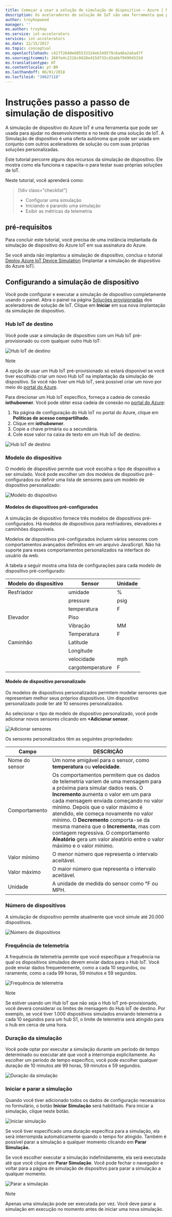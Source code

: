 ```yaml
---
title: Começar a usar a solução de simulação de dispositivo – Azure | Microsoft Docs
description: Os aceleradores de solução de IoT são uma ferramenta que pode ser usada para ajudar no desenvolvimento e no teste de uma solução de IoT. O serviço de simulação é uma oferta autônoma que pode ser usada em conjunto com outros aceleradores de solução ou com suas próprias soluções personalizadas.
author: troyhopwood
manager: ''
ms.author: troyhop
ms.service: iot-accelerators
services: iot-accelerators
ms.date: 12/15/2017
ms.topic: conceptual
ms.openlocfilehash: c427f2640e605533324eb349579c6a40a2a6a47f
ms.sourcegitcommit: 266fe4c2216c0420e415d733cd3abbf94994533d
ms.translationtype: HT
ms.contentlocale: pt-BR
ms.lasthandoff: 06/01/2018
ms.locfileid: "34627118"
---
```

# <a name="device-simulation-walkthrough"></a>Instruções passo a passo de simulação de dispositivo

A simulação de dispositivo do Azure IoT é uma ferramenta que pode ser usada para ajudar no desenvolvimento e no teste de uma solução de IoT. A Simulação de dispositivo é uma oferta autônoma que pode ser usada em conjunto com outros aceleradores de solução ou com suas próprias soluções personalizadas.

Este tutorial percorre alguns dos recursos da simulação de dispositivo. Ele mostra como ela funciona e capacita-o para testar suas próprias soluções de IoT.

Neste tutorial, você aprenderá como:

>[!div class="checklist"]
> * Configurar uma simulação
> * Iniciando e parando uma simulação
> * Exibir as métricas da telemetria

## <a name="prerequisites"></a>pré-requisitos

Para concluir este tutorial, você precisa de uma instância implantada da simulação de dispositivo do Azure IoT em sua assinatura do Azure.

Se você ainda não implantou a simulação de dispositivo, conclua o tutorial [Deploy Azure IoT Device Simulation](iot-accelerators-device-simulation-deploy.md) (Implantar a simulação de dispositivo do Azure IoT).

## <a name="configuring-device-simulation"></a>Configurando a simulação de dispositivo

Você pode configurar e executar a simulação de dispositivo completamente usando o painel. Abra o painel na página [Soluções provisionadas](https://www.azureiotsolutions.com/) dos aceleradores de solução de IoT. Clique em **Iniciar** em sua nova implantação da simulação de dispositivo.

### <a name="target-iot-hub"></a>Hub IoT de destino

Você pode usar a simulação de dispositivo com um Hub IoT pré-provisionado ou com qualquer outro Hub IoT:

![Hub IoT de destino](./media/iot-accelerators-device-simulation-explore/targethub.png)

> [!NOTE]
> A opção de usar um Hub IoT pré-provisionado só estará disponível se você tiver escolhido criar um novo Hub IoT na implantação da simulação de dispositivo. Se você não tiver um Hub IoT, será possível criar um novo por meio do [portal do Azure](https://portal.azure.com).

Para direcionar um Hub IoT específico, forneça a cadeia de conexão **iothubowner**. Você pode obter essa cadeia de conexão no [portal do Azure](https://portal.azure.com):

1. Na página de configuração do Hub IoT no portal do Azure, clique em **Políticas de acesso compartilhado**.
1. Clique em **iothubowner**.
1. Copie a chave primária ou a secundária.
1. Cole esse valor na caixa de texto em um Hub IoT de destino.

![Hub IoT de destino](./media/iot-accelerators-device-simulation-explore/connectionstring.png)

### <a name="device-model"></a>Modelo do dispositivo

O modelo de dispositivo permite que você escolha o tipo de dispositivo a ser simulado. Você pode escolher um dos modelos de dispositivo pré-configurados ou definir uma lista de sensores para um modelo de dispositivo personalizado:

![Modelo do dispositivo](./media/iot-accelerators-device-simulation-explore/devicemodel.png)

#### <a name="pre-configured-device-models"></a>Modelos de dispositivos pré-configurados

A simulação de dispositivo fornece três modelos de dispositivos pré-configurados. Há modelos de dispositivos para resfriadores, elevadores e caminhões disponíveis.

Modelos de dispositivos pré-configurados incluem vários sensores com comportamentos avançados definidos em um arquivo JavaScript. Não há suporte para esses comportamentos personalizados na interface do usuário da web. 

A tabela a seguir mostra uma lista de configurações para cada modelo de dispositivo pré-configurado:

| Modelo do dispositivo | Sensor | Unidade | 
| -------------| ------ | -----| 
| Resfriador | umidade | % |
| | pressure | psig | 
| | temperatura | F | 
| Elevador | Piso | 
| | Vibração | MM | 
| | Temperatura | F | 
| Caminhão | Latitude | |
| | Longitude | | 
| | velocidade | mph | 
| | cargotemperature | F | 

#### <a name="custom-device-model"></a>Modelo de dispositivo personalizado

Os modelos de dispositivos personalizados permitem modelar sensores que representam melhor seus próprios dispositivos. Um dispositivo personalizado pode ter até 10 sensores personalizados.

Ao selecionar o tipo de modelo de dispositivo personalizado, você pode adicionar novos sensores clicando em **+Adicionar sensor**.

![Adicionar sensores](./media/iot-accelerators-device-simulation-explore/customsensors.png)

Os sensores personalizados têm as seguintes propriedades:

| Campo | DESCRIÇÃO |
| ----- | ----------- |
| Nome do sensor | Um nome amigável para o sensor, como **temperatura** ou **velocidade**. |
| Comportamento | Os comportamentos permitem que os dados de telemetria variem de uma mensagem para a próxima para simular dados reais. O **Incremento** aumenta o valor em um para cada mensagem enviada começando no valor mínimo. Depois que o valor máximo é atendido, ele começa novamente no valor mínimo. O **Decremento** comporta-se da mesma maneira que o **Incremento**, mas com contagem regressiva. O comportamento **Aleatório** gera um valor aleatório entre o valor máximo e o valor mínimo. |
| Valor mínimo | O menor número que representa o intervalo aceitável. |
| Valor máximo | O maior número que representa o intervalo aceitável. |
| Unidade | A unidade de medida do sensor como °F ou MPH. |

### <a name="number-of-devices"></a>Número de dispositivos

A simulação de dispositivo permite atualmente que você simule até 20.000 dispositivos.

![Número de dispositivos](./media/iot-accelerators-device-simulation-explore/numberofdevices.png)

### <a name="telemetry-frequency"></a>Frequência de telemetria

A frequência de telemetria permite que você especifique a frequência na qual os dispositivos simulados devem enviar dados para o Hub IoT. Você pode enviar dados frequentemente, como a cada 10 segundos, ou raramente, como a cada 99 horas, 59 minutos e 59 segundos.

![Frequência de telemetria](./media/iot-accelerators-device-simulation-explore/frequency.png)

> [!NOTE]
> Se estiver usando um Hub IoT que não seja o Hub IoT pré-provisionado, você deverá considerar os limites de mensagem do Hub IoT de destino. Por exemplo, se você tiver 1.000 dispositivos simulados enviando telemetria a cada 10 segundos para um hub S1, o limite de telemetria será atingido para o hub em cerca de uma hora.

### <a name="simulation-duration"></a>Duração da simulação

Você pode optar por executar a simulação durante um período de tempo determinado ou executar até que você a interrompa explicitamente. Ao escolher um período de tempo específico, você pode escolher qualquer duração de 10 minutos até 99 horas, 59 minutos e 59 segundos.

![Duração da simulação](./media/iot-accelerators-device-simulation-explore/duration.png)

### <a name="start-and-stop-the-simulation"></a>Iniciar e parar a simulação

Quando você tiver adicionado todos os dados de configuração necessários no formulário, o botão **Iniciar Simulação** será habilitado. Para iniciar a simulação, clique neste botão.

![Iniciar simulação](./media/iot-accelerators-device-simulation-explore/start.png)

Se você tiver especificado uma duração específica para a simulação, ela será interrompida automaticamente quando o tempo for atingido. Também é possível parar a simulação a qualquer momento clicando em **Parar Simulação.**

Se você escolher executar a simulação indefinidamente, ela será executada até que você clique em **Parar Simulação**. Você pode fechar o navegador e voltar para a página de simulação de dispositivo para parar a simulação a qualquer momento.

![Parar a simulação](./media/iot-accelerators-device-simulation-explore/stop.png)

> [!NOTE]
> Apenas uma simulação pode ser executada por vez. Você deve parar a simulação em execução no momento antes de iniciar uma nova simulação.
